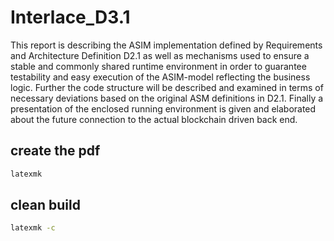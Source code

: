 # Interlace_D3.1

This report is describing the ASIM implementation defined by
Requirements and Architecture Definition D2.1 as well as mechanisms
used to ensure a stable and commonly shared runtime environment in order
to guarantee testability and easy execution of the ASIM-model reflecting
the business logic. Further the code structure will be described and
examined in terms of necessary deviations based on the original ASM
definitions in D2.1. Finally a presentation of the enclosed running environment
is given and elaborated about the future connection to the actual blockchain
driven back end.

## create the pdf

```bash
latexmk
```

## clean build

```bash
latexmk -c
```